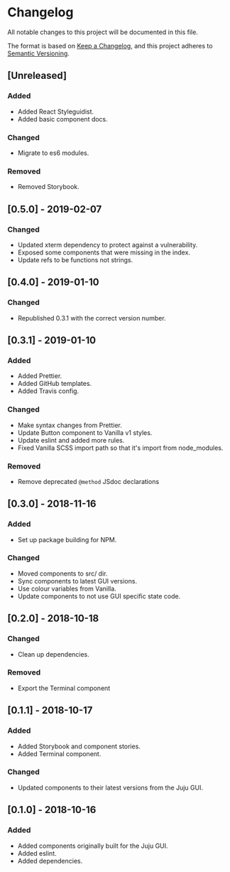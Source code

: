 # Changelog

All notable changes to this project will be documented in this file.

The format is based on [Keep a Changelog](https://keepachangelog.com/en/1.0.0/),
and this project adheres to [Semantic Versioning](https://semver.org/spec/v2.0.0.html).

## [Unreleased]

### Added

- Added React Styleguidist.
- Added basic component docs.

### Changed

- Migrate to es6 modules.

### Removed

- Removed Storybook.

## [0.5.0] - 2019-02-07

### Changed

- Updated xterm dependency to protect against a vulnerability.
- Exposed some components that were missing in the index.
- Update refs to be functions not strings.

## [0.4.0] - 2019-01-10

### Changed

- Republished 0.3.1 with the correct version number.

## [0.3.1] - 2019-01-10

### Added

- Added Prettier.
- Added GitHub templates.
- Added Travis config.

### Changed

- Make syntax changes from Prettier.
- Update Button component to Vanilla v1 styles.
- Update eslint and added more rules.
- Fixed Vanilla SCSS import path so that it's import from node_modules.

### Removed

- Remove deprecated `@method` JSdoc declarations

## [0.3.0] - 2018-11-16

### Added

- Set up package building for NPM.

### Changed

- Moved components to src/ dir.
- Sync components to latest GUI versions.
- Use colour variables from Vanilla.
- Update components to not use GUI specific state code.

## [0.2.0] - 2018-10-18

### Changed

- Clean up dependencies.

### Removed

- Export the Terminal component

## [0.1.1] - 2018-10-17

### Added

- Added Storybook and component stories.
- Added Terminal component.

### Changed

- Updated components to their latest versions from the Juju GUI.

## [0.1.0] - 2018-10-16

### Added

- Added components originally built for the Juju GUI.
- Added eslint.
- Added dependencies.
